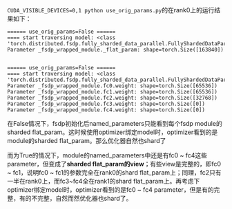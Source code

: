 `CUDA_VISIBLE_DEVICES=0,1 python use_orig_params.py`的在rank0上的运行结果如下：

```
====== use_orig_params=False ======
==== start traversing model: <class 'torch.distributed.fsdp.fully_sharded_data_parallel.FullyShardedDataParallel'>
Parameter _fsdp_wrapped_module._flat_param: shape=torch.Size([163840])


====== use_orig_params=False ======
==== start traversing model: <class 'torch.distributed.fsdp.fully_sharded_data_parallel.FullyShardedDataParallel'>
Parameter _fsdp_wrapped_module.fc0.weight: shape=torch.Size([65536])
Parameter _fsdp_wrapped_module.fc1.weight: shape=torch.Size([65536])
Parameter _fsdp_wrapped_module.fc2.weight: shape=torch.Size([32768])
Parameter _fsdp_wrapped_module.fc3.weight: shape=torch.Size([0])
Parameter _fsdp_wrapped_module.fc4.weight: shape=torch.Size([0])
```

在False情况下，fsdp初始化后named_parameters只能看到每个fsdp module的sharded flat_param。这时候使用optimizer绑定model时，optimizer看到的是module的sharded flat_param。那么优化器自然也shard了

而为True的情况下，module的named_parameters中还是有fc0 ~ fc4这些parameter，但变成了**sharded flat_param的view**；有些view是完整的，即fc0 ~ fc1，说明fc0 ~ fc1的参数完全在rank0的shard flat_param上；同理，fc2只有一半在rank0上，而fc3~fc4全在rank1的shard flat_param上。再考虑下optimizer绑定model时，optimizer看到的是fc0 ~ fc4 parameter，但是有的完整，有的不完整，自然而然优化器也shard了。
